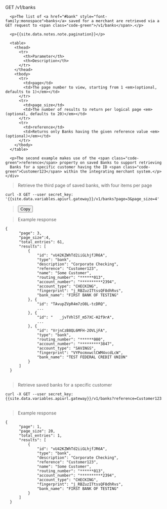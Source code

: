 <div class="method-area">
  <div class="method-copy">
    <div class="method-copy-padding">
      <p><span class="api-operation">GET</span> <span class="code-green">/v1/banks</span></p>

      <p>The list of <a href="#bank" style="font-family:monospace">banks</a> saved for a merchant are retrieved via a GET request to <span class="code-green">/v1/banks</span>.</p>

      <p>{{site.data.notes.note.pagination}}</p>

      <table>
        <thead>
          <tr>
            <th>Parameter</th>
            <th>Description</th>
          </tr>
        </thead>
        <tbody>
          <tr>
            <td>page</td>
            <td>The page number to view, starting from 1 <em>(optional, defaults to 1)</em></td>
          </tr>
          <tr>
            <td>page_size</td>
            <td>The number of results to return per logical page <em>(optional, defaults to 20)</em></td>
          </tr>
          <tr>
            <td>reference</td>
            <td>Returns only Banks having the given reference value <em>(optional)</em></td>
          </tr>
        </tbody>
      </table>

      <p>The second example makes use of the <span class="code-green">reference</span> property on saved Banks to support retrieving
      Banks for a specific customer having the ID <span class="code-green">Customer123</span> within the integrating merchant system.</p>
    </div>
  </div>

  <blockquote>Retrieve the third page of saved banks, with four items per page</blockquote>

  <pre id="banks-get"><code class="json">curl -X GET --user secret_key: '{{site.data.variables.apiurl.gateway}}/v1/banks?page=3&amp;page_size=4'</code></pre>
  <blockquote><button id="btn" class="btn copy" data-clipboard-target="#banks-get" onclick="Materialize.toast('Copied!', 2000)">Copy</button></blockquote>

  <blockquote>Example response</blockquote>
  <pre><code class="json">{
      "page": 3,
      "page_size":4,
      "total_entries": 61,
      "results": [
          {
              "id": "vU42KZWhTd2iiGLhjfJR6A",
              "type": "bank",
              "description": "Corporate Checking",
              "reference": "Customer123",
              "name": "Some Customer",
              "routing_number": "******013",
              "account_number": "**********2394",
              "account_type": "CHECKING",
              "fingerprint": "j_RBZuzITtssQF8dhRvs",
              "bank_name": "FIRST BANK OF TESTING"
          }, {
              "id": "TAvupZVpR4m7zO8L-tcDRQ",
              ...
          }, {
              "id": "	&#95;jvTVhl5T_m57XC-H2f9rA",
              ...
          }, {
              "id": "VrjnCzB8QL6MFH-2OVLjFA",
              "type": "bank",
              "routing_number": "******000",
              "account_number": "*********3847",
              "account_type": "SAVINGS",
              "fingerprint": "VYPocmxwclCWM4vcdLcW",
              "bank_name": "TEST FEDERAL CREDIT UNION"
          }
      ]
  }</code>
  </pre>

  <blockquote>Retrieve saved banks for a specific customer</blockquote>
  <pre><code class="json">curl -X GET --user secret_key: {{site.data.variables.apiurl.gateway}}/v1/banks?reference=Customer123</code>
  </pre>

  <blockquote>Example response</blockquote>
  <pre><code class="json">{
      "page": 1,
      "page_size": 20,
      "total_entries": 1,
      "results": [
          {
              "id": "vU42KZWhTd2iiGLhjfJR6A",
              "type": "bank",
              "description": "Corporate Checking",
              "reference": "Customer123",
              "name": "Some Customer",
              "routing_number": "******013",
              "account_number": "**********2394",
              "account_type": "CHECKING",
              "fingerprint": "j_RBZuzITtssQF8dhRvs",
              "bank_name": "FIRST BANK OF TESTING"
          }
      ]
  }</code>
  </pre>
</div>
